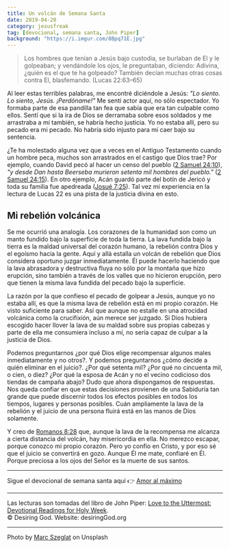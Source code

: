```yaml
---
title: Un volcán de Semana Santa
date: 2019-04-20
category: jesusfreak
tag: [devocional, semana santa, John Piper]
background: "https://i.imgur.com/8Bpq71E.jpg"
---
```


> Los hombres que tenían a Jesús bajo custodia, se burlaban de El y le golpeaban; y vendándole los ojos, le preguntaban, diciendo: Adivina, ¿quién es el que te ha golpeado? También decían muchas otras cosas contra El, blasfemando. (Lucas 22:63–65)

Al leer estas terribles palabras, me encontré diciéndole a Jesús: _"Lo siento. Lo siento, Jesús. ¡Perdóname!"_ Me sentí actor aquí, no sólo espectador. Yo formaba parte de esa pandilla tan fea que sabía que era tan culpable como ellos. Sentí que si la ira de Dios se derramaba sobre esos soldados y me arrastraba a mí también, se habría hecho justicia. Yo no estaba allí, pero su pecado era mi pecado. No habría sido injusto para mí caer bajo su sentencia.

¿Te ha molestado alguna vez que a veces en el Antiguo Testamento cuando un hombre peca, muchos son arrastrados en el castigo que Dios trae? Por ejemplo, cuando David pecó al hacer un censo del pueblo ([2 Samuel 24:10](https://www.biblegateway.com/passage/?search=2+Samuel+24%3A10&version=LBLA)), _"y desde Dan hasta Beerseba murieron setenta mil hombres del pueblo."_ ([2 Samuel 24:15](https://www.biblegateway.com/passage/?search=2+Samuel+24%3A15&version=LBLA)). En otro ejemplo, Acán guardó parte del botín de Jericó y toda su familia fue apedreada ([Josué 7:25](https://www.biblegateway.com/passage/?search=Josu%C3%A9+7%3A25&version=LBLA)). Tal vez mi experiencia en la lectura de Lucas 22 es una pista de la justicia divina en esto.

## Mi rebelión volcánica

Se me ocurrió una analogía. Los corazones de la humanidad son como un manto fundido bajo la superficie de toda la tierra. La lava fundida bajo la tierra es la maldad universal del corazón humano, la rebelión contra Dios y el egoísmo hacia la gente. Aquí y allá estalla un volcán de rebelión que Dios considera oportuno juzgar inmediatamente. Él puede hacerlo haciendo que la lava abrasadora y destructiva fluya no sólo por la montaña que hizo erupción, sino también a través de los valles que no hicieron erupción, pero que tienen la misma lava fundida del pecado bajo la superficie.

La razón por la que confieso el pecado de golpear a Jesús, aunque yo no estaba allí, es que la misma lava de rebelión está en mi propio corazón. He visto suficiente para saber. Así que aunque no estalle en una atrocidad volcánica como la crucifixión, aún merece ser juzgado. Si Dios hubiera escogido hacer llover la lava de su maldad sobre sus propias cabezas y parte de ella me consumiera incluso a mí, no sería capaz de culpar a la justicia de Dios.

Podemos preguntarnos ¿por qué Dios elige recompensar algunos males inmediatamente y no otros?. Y podemos preguntarnos ¿cómo decide a quién eliminar en el juicio?. ¿Por qué setenta mil? ¿Por qué no cincuenta mil, o cien, o diez? ¿Por qué la esposa de Acán y no el vecino codicioso dos tiendas de campaña abajo? Dudo que ahora dispongamos de respuestas. Nos queda confiar en que estas decisiones provienen de una Sabiduría tan grande que puede discernir todos los efectos posibles en todos los tiempos, lugares y personas posibles. Cuán ampliamente la lava de la rebelión y el juicio de una persona fluirá está en las manos de Dios solamente.

Y creo de [Romanos 8:28](https://www.biblegateway.com/passage/?search=Romanos+8%3A28&version=LBLA) que, aunque la lava de la recompensa me alcanza a cierta distancia del volcán, hay misericordia en ella. No merezco escapar, porque conozco mi propio corazón. Pero yo confío en Cristo, y por eso sé que el juicio se convertirá en gozo. Aunque Él me mate, confiaré en Él. Porque preciosa a los ojos del Señor es la muerte de sus santos.

---

Sigue el devocional de semana santa aquí 👉 [Amor al máximo](/jesusfreak/amor-al-maximo)

---

Las lecturas son tomadas del libro de John Piper: [Love to the Uttermost: Devotional Readings for Holy Week](https://www.desiringgod.org/books/love-to-the-uttermost).<br>
© Desiring God. Website: desiringGod.org

---

Photo by [Marc Szeglat](https://unsplash.com/@marcszeglat?utm_medium=referral&amp;utm_campaign=photographer-credit&amp;utm_content=creditBadge) on Unsplash
